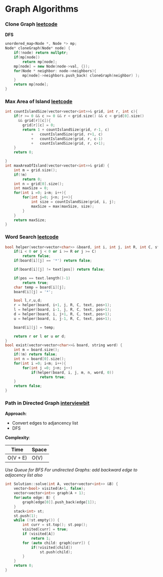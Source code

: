 # Graph Algorithms
### Clone Graph [leetcode](https://leetcode.com/problems/clone-graph/submissions/)

__DFS__ 
```cpp
unordered_map<Node *, Node *> mp;
Node* cloneGraph(Node* node) {
	if(!node) return nullptr;
	if(mp[node])
		return mp[node];
	mp[node] = new Node(node->val, {});
	for(Node * neighbor: node->neighbors){
		mp[node]->neighbors.push_back( cloneGraph(neighbor) );
	}
	return mp[node];
}
```

### Max Area of Island [leetcode](https://leetcode.com/problems/max-area-of-island/)
```cpp
int countIslandSize(vector<vector<int>>& grid, int r, int c){
	if(r >= 0 && c >= 0 && r < grid.size() && c < grid[0].size()
	  && grid[r][c]){
		grid[r][c] = 0;
		return 1 + countIslandSize(grid, r-1, c)
			+   countIslandSize(grid, r+1, c)
			+   countIslandSize(grid, r, c-1)
			+   countIslandSize(grid, r, c+1);
	}
	return 0;

}
int maxAreaOfIsland(vector<vector<int>>& grid) {
	int m = grid.size();
	if(!m)
		return 0;
	int n = grid[0].size();
	int maxSize = 0;
	for(int i =0; i<m; i++){
		for(int j=0; j<n; j++){
			int size = countIslandSize(grid, i, j);
			maxSize = max(maxSize, size);
		}
	}
	return maxSize;
}
```

### Word Search [leetcode](https://leetcode.com/problems/word-search/)

```cpp
bool helper(vector<vector<char>> &board, int i, int j, int R, int C, string text, int pos){
	if(i < 0 or j < 0 or i >= R or j >= C)
		return false;
	if(board[i][j] == '*') return false;

	if(board[i][j] != text[pos]) return false;

	if(pos == text.length()-1)
		return true;
	char temp = board[i][j];
	board[i][j] = '*';

	bool l,r,u,d;
	r = helper(board, i+1, j, R, C, text, pos+1); 
	l = helper(board, i-1, j, R, C, text, pos+1);
	d = helper(board, i, j+1, R, C, text, pos+1);
	u = helper(board, i, j-1, R, C, text, pos+1);

	board[i][j] = temp;

	return r or l or u or d;
}
bool exist(vector<vector<char>>& board, string word) {
	int m = board.size();
	if(!m) return false;
	int n = board[0].size();
	for(int i =0; i<m; i++){
		for(int j =0; j<n; j++)
			if(helper(board, i, j, m, n, word, 0))
				return true;
	}
	return false;
}
```

### Path in Directed Graph [interviewbit](https://www.interviewbit.com/problems/path-in-directed-graph/)

__Approach__:  
- Convert edges to adjancency list
- DFS

__Complexity__: 

| Time | Space |
| --- | --- |
| O(V + E) | O(V) |

_Use Queue for BFS_
_For undirected Graphs: add backward edge to adjacency list also_
```cpp
int Solution::solve(int A, vector<vector<int>> &B) {
    vector<bool> visited(A+1, false);
    vector<vector<int>> graph(A + 1);
    for(auto edge: B) {
        graph[edge[0]].push_back(edge[1]);
    }
    stack<int> st;
    st.push(1);
    while (!st.empty()) {
        int curr = st.top(); st.pop();
        visited[curr] = true;
        if (visited[A])
            return 1;
        for (auto child: graph[curr]) {
            if(!visited[child])
                st.push(child);
        }
    }
    return 0;
}
```